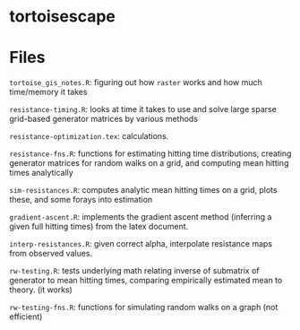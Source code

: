 tortoisescape
=============


Files
=====


`tortoise_gis_notes.R`: figuring out how `raster` works and how much time/memory it takes

`resistance-timing.R`: looks at time it takes to use and solve large sparse grid-based generator matrices by various methods

`resistance-optimization.tex`: calculations.

`resistance-fns.R`: functions for estimating hitting time distributions, creating generator matrices for random walks on a grid, and computing mean hitting times analytically

`sim-resistances.R`: computes analytic mean hitting times on a grid, plots these, and some forays into estimation

`gradient-ascent.R`: implements the gradient ascent method (inferring a given full hitting times) from the latex document.

`interp-resistances.R`: given correct alpha, interpolate resistance maps from observed values.

`rw-testing.R`: tests underlying math relating inverse of submatrix of generator to mean hitting times, comparing empirically estimated mean to theory. (it works)

`rw-testing-fns.R`: functions for simulating random walks on a graph (not efficient)
